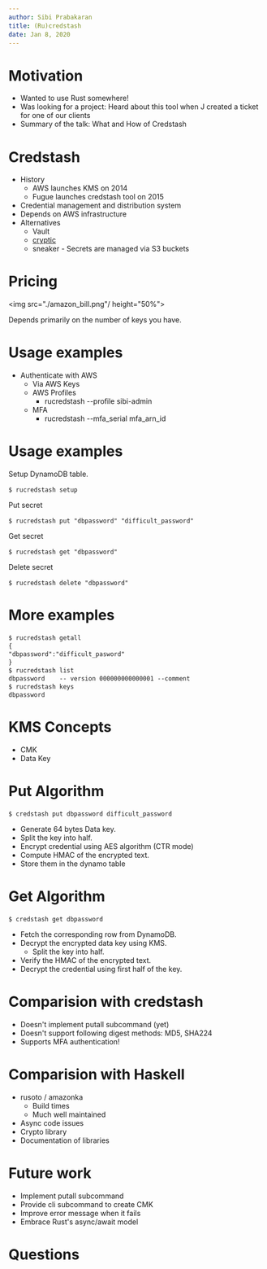 ```yaml
---
author: Sibi Prabakaran
title: (Ru)credstash
date: Jan 8, 2020
---
```


# Motivation
* Wanted to use Rust somewhere!
* Was looking for a project: Heard about this tool when J created a
  ticket for one of our clients
* Summary of the talk: What and How of Credstash

# Credstash
* History
    * AWS launches KMS on 2014
    * Fugue launches credstash tool on 2015
* Credential management and distribution system
* Depends on AWS infrastructure
* Alternatives
    - Vault
    - [cryptic](https://github.com/domodwyer/cryptic)
    - sneaker - Secrets are managed via S3 buckets

# Pricing

<img src="./amazon_bill.png"/ height="50%">

Depends primarily on the number of keys you have.

# Usage examples

* Authenticate with AWS
  - Via AWS Keys
  - AWS Profiles
    * rucredstash --profile sibi-admin
  - MFA
    * rucredstash --mfa_serial mfa_arn_id

# Usage examples

Setup DynamoDB table.
``` shellsession
$ rucredstash setup
```
Put secret
``` shellsession
$ rucredstash put "dbpassword" "difficult_password"
```
Get secret
``` shellsession
$ rucredstash get "dbpassword"
```
Delete secret
``` shellsession
$ rucredstash delete "dbpassword"
```

# More examples

``` shellsession
$ rucredstash getall
{
"dbpassword":"difficult_pasword"
}
$ rucredstash list
dbpassword    -- version 000000000000001 --comment
$ rucredstash keys
dbpassword
```

# KMS Concepts

* CMK
* Data Key

# Put Algorithm

``` shellsession
$ credstash put dbpassword difficult_password
```

* Generate 64 bytes Data key.
* Split the key into half.
* Encrypt credential using AES algorithm (CTR mode)
* Compute HMAC of the encrypted text.
* Store them in the dynamo table

# Get Algorithm

``` shellsession
$ credstash get dbpassword
```

* Fetch the corresponding row from DynamoDB.
* Decrypt the encrypted data key using KMS.
    - Split the key into half.
* Verify the HMAC of the encrypted text.
* Decrypt the credential using first half of the key.

# Comparision with credstash

* Doesn't implement putall subcommand (yet)
* Doesn't support following digest methods: MD5, SHA224
* Supports MFA authentication!

# Comparision with Haskell

* rusoto / amazonka
    * Build times
    * Much well maintained
* Async code issues
* Crypto library
* Documentation of libraries

# Future work

* Implement putall subcommand
* Provide cli subcommand to create CMK
* Improve error message when it fails
* Embrace Rust's async/await model

# Questions

